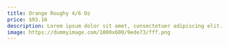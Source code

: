 ```yaml
---
title: Orange Roughy 4/6 Oz
price: $93.16
description: Lorem ipsum dolor sit amet, consectetuer adipiscing elit. Proin risus. Praesent lectus.
image: https://dummyimage.com/1000x600/9ede73/fff.png
---
```

